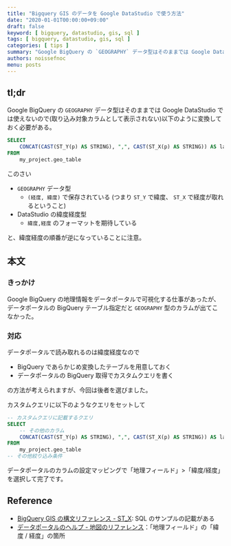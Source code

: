 ```yaml
---
title: "Bigquery GIS のデータを Google DataStudio で使う方法"
date: "2020-01-01T00:00:00+09:00"
draft: false
keyword: [ bigquery, datastudio, gis, sql ]
tags: [ bigquery, datastudio, gis, sql ]
categories: [ tips ]
summary: "Google BigQuery の `GEOGRAPHY` データ型はそのままでは Google DataStudio では使えないので(取り込み対象カラムとして表示されない)以下のように変換しておく必要がある。"
authors: noissefnoc
menu: posts
---
```


## tl;dr

Google BigQuery の `GEOGRAPHY` データ型はそのままでは Google DataStudio では使えないので(取り込み対象カラムとして表示されない)以下のように変換しておく必要がある。

```sql
SELECT
    CONCAT(CAST(ST_Y(p) AS STRING), ",", CAST(ST_X(p) AS STRING)) AS lat_lng
FROM
    my_project.geo_table
```

このさい

* `GEOGRAPHY` データ型
    * `(経度, 緯度)` で保存されている (つまり `ST_Y` で緯度、 `ST_X` で経度が取れるということ)
* DataStudio の緯度経度型
    * `緯度,経度` のフォーマットを期待している

と、緯度経度の順番が逆になっていることに注意。


## 本文

###  きっかけ

Google BigQuery の地理情報をデータポータルで可視化する仕事があったが、データポータルの BigQuery テーブル指定だと `GEOGRAPHY` 型のカラムが出てこなかった。


### 対応

データポータルで読み取れるのは緯度経度なので

* BigQuery であらかじめ変換したテーブルを用意しておく
* データポータルの BigQuery 取得でカスタムクエリを書く

の方法が考えられますが、今回は後者を選びました。

カスタムクエリに以下のようなクエリをセットして

```sql
-- カスタムクエリに記載するクエリ
SELECT
    -- その他のカラム
    CONCAT(CAST(ST_Y(p) AS STRING), ",", CAST(ST_X(p) AS STRING)) AS lat_lng
FROM
    my_project.geo_table
-- その他絞り込み条件
```

データポータルのカラムの設定マッピングで「地理フィールド」>「緯度/経度」を選択して完了です。


## Reference

* [BigQuery GIS の構文リファレンス - ST_X](https://cloud.google.com/bigquery/docs/reference/standard-sql/geography_functions?hl=ja#st_x): SQL のサンプルの記載がある
* [データポータルのヘルプ - 地図のリファレンス](https://support.google.com/datastudio/answer/7065037?hl=ja)：「地理フィールド」の「緯度 / 経度」の箇所

